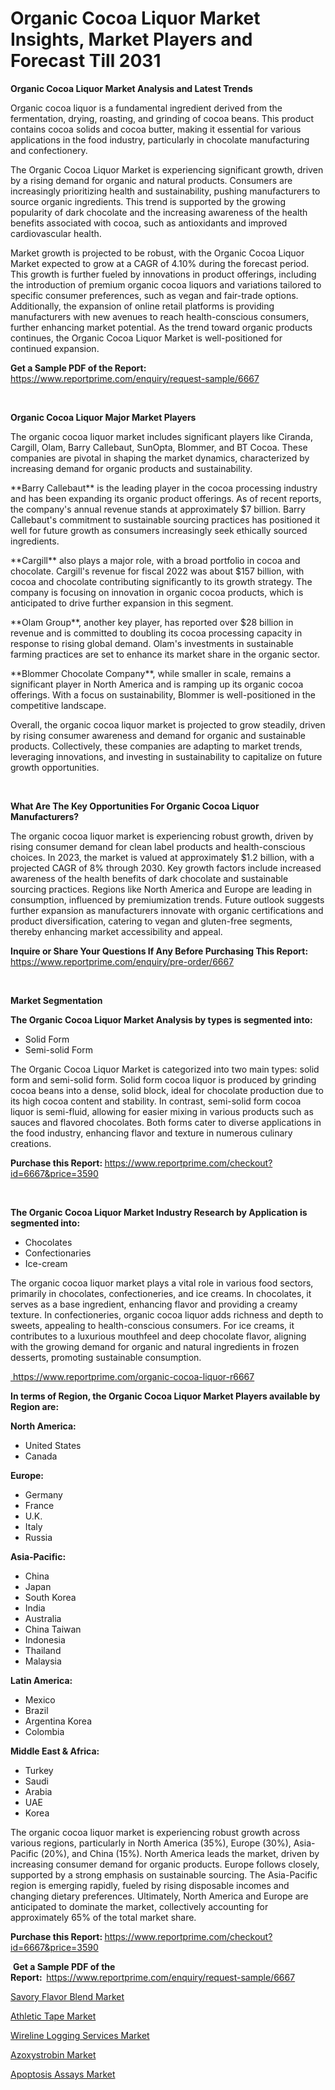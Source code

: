 <p><h1>Organic Cocoa Liquor Market Insights, Market Players and Forecast Till 2031</h1></p><p><strong>Organic Cocoa Liquor Market Analysis and Latest Trends</strong></p>
<p><p>Organic cocoa liquor is a fundamental ingredient derived from the fermentation, drying, roasting, and grinding of cocoa beans. This product contains cocoa solids and cocoa butter, making it essential for various applications in the food industry, particularly in chocolate manufacturing and confectionery.</p><p>The Organic Cocoa Liquor Market is experiencing significant growth, driven by a rising demand for organic and natural products. Consumers are increasingly prioritizing health and sustainability, pushing manufacturers to source organic ingredients. This trend is supported by the growing popularity of dark chocolate and the increasing awareness of the health benefits associated with cocoa, such as antioxidants and improved cardiovascular health.</p><p>Market growth is projected to be robust, with the Organic Cocoa Liquor Market expected to grow at a CAGR of 4.10% during the forecast period. This growth is further fueled by innovations in product offerings, including the introduction of premium organic cocoa liquors and variations tailored to specific consumer preferences, such as vegan and fair-trade options. Additionally, the expansion of online retail platforms is providing manufacturers with new avenues to reach health-conscious consumers, further enhancing market potential. As the trend toward organic products continues, the Organic Cocoa Liquor Market is well-positioned for continued expansion.</p></p>
<p><strong>Get a Sample PDF of the Report:&nbsp;</strong> <a href="https://www.reportprime.com/enquiry/request-sample/6667?utm_campaign=34&utm_medium=2&utm_source=Github&utm_content=ia&utm_term=15112024&utm_id=organic-cocoa-liquor">https://www.reportprime.com/enquiry/request-sample/6667</a></p>
<p>&nbsp;</p>
<p><strong>Organic Cocoa Liquor Major Market Players</strong></p>
<p><p>The organic cocoa liquor market includes significant players like Ciranda, Cargill, Olam, Barry Callebaut, SunOpta, Blommer, and BT Cocoa. These companies are pivotal in shaping the market dynamics, characterized by increasing demand for organic products and sustainability.</p><p>**Barry Callebaut** is the leading player in the cocoa processing industry and has been expanding its organic product offerings. As of recent reports, the company's annual revenue stands at approximately $7 billion. Barry Callebaut's commitment to sustainable sourcing practices has positioned it well for future growth as consumers increasingly seek ethically sourced ingredients.</p><p>**Cargill** also plays a major role, with a broad portfolio in cocoa and chocolate. Cargill's revenue for fiscal 2022 was about $157 billion, with cocoa and chocolate contributing significantly to its growth strategy. The company is focusing on innovation in organic cocoa products, which is anticipated to drive further expansion in this segment.</p><p>**Olam Group**, another key player, has reported over $28 billion in revenue and is committed to doubling its cocoa processing capacity in response to rising global demand. Olam's investments in sustainable farming practices are set to enhance its market share in the organic sector.</p><p>**Blommer Chocolate Company**, while smaller in scale, remains a significant player in North America and is ramping up its organic cocoa offerings. With a focus on sustainability, Blommer is well-positioned in the competitive landscape.</p><p>Overall, the organic cocoa liquor market is projected to grow steadily, driven by rising consumer awareness and demand for organic and sustainable products. Collectively, these companies are adapting to market trends, leveraging innovations, and investing in sustainability to capitalize on future growth opportunities.</p></p>
<p>&nbsp;</p>
<p><strong>What Are The Key Opportunities For Organic Cocoa Liquor Manufacturers?</strong></p>
<p><p>The organic cocoa liquor market is experiencing robust growth, driven by rising consumer demand for clean label products and health-conscious choices. In 2023, the market is valued at approximately $1.2 billion, with a projected CAGR of 8% through 2030. Key growth factors include increased awareness of the health benefits of dark chocolate and sustainable sourcing practices. Regions like North America and Europe are leading in consumption, influenced by premiumization trends. Future outlook suggests further expansion as manufacturers innovate with organic certifications and product diversification, catering to vegan and gluten-free segments, thereby enhancing market accessibility and appeal.</p></p>
<p><strong>Inquire or Share Your Questions If Any Before Purchasing This Report:</strong> <a href="https://www.reportprime.com/enquiry/pre-order/6667?utm_campaign=34&utm_medium=2&utm_source=Github&utm_content=ia&utm_term=15112024&utm_id=organic-cocoa-liquor">https://www.reportprime.com/enquiry/pre-order/6667</a></p>
<p>&nbsp;</p>
<p><strong>Market Segmentation</strong></p>
<p><strong>The Organic Cocoa Liquor Market Analysis by types is segmented into:</strong></p>
<p><ul><li>Solid Form</li><li>Semi-solid Form</li></ul></p>
<p><p>The Organic Cocoa Liquor Market is categorized into two main types: solid form and semi-solid form. Solid form cocoa liquor is produced by grinding cocoa beans into a dense, solid block, ideal for chocolate production due to its high cocoa content and stability. In contrast, semi-solid form cocoa liquor is semi-fluid, allowing for easier mixing in various products such as sauces and flavored chocolates. Both forms cater to diverse applications in the food industry, enhancing flavor and texture in numerous culinary creations.</p></p>
<p><strong>Purchase this Report:&nbsp;</strong><a href="https://www.reportprime.com/checkout?id=6667&price=3590&utm_campaign=34&utm_medium=2&utm_source=Github&utm_content=ia&utm_term=15112024&utm_id=organic-cocoa-liquor">https://www.reportprime.com/checkout?id=6667&price=3590</a></p>
<p>&nbsp;</p>
<p><strong>The Organic Cocoa Liquor Market Industry Research by Application is segmented into:</strong></p>
<p><ul><li>Chocolates</li><li>Confectionaries</li><li>Ice-cream</li></ul></p>
<p><p>The organic cocoa liquor market plays a vital role in various food sectors, primarily in chocolates, confectioneries, and ice creams. In chocolates, it serves as a base ingredient, enhancing flavor and providing a creamy texture. In confectioneries, organic cocoa liquor adds richness and depth to sweets, appealing to health-conscious consumers. For ice creams, it contributes to a luxurious mouthfeel and deep chocolate flavor, aligning with the growing demand for organic and natural ingredients in frozen desserts, promoting sustainable consumption.</p></p>
<p><a href="https://www.reportprime.com/organic-cocoa-liquor-r6667?utm_campaign=34&utm_medium=2&utm_source=Github&utm_content=ia&utm_term=15112024&utm_id=organic-cocoa-liquor">&nbsp;https://www.reportprime.com/organic-cocoa-liquor-r6667</a></p>
<p><strong>In terms of Region, the Organic Cocoa Liquor Market Players available by Region are:</strong></p>
<p>
    <p> <strong> North America: </strong>
        <ul>
            <li>United States</li>
            <li>Canada</li>
        </ul>
        </p> 
    <p> <strong> Europe: </strong>
        <ul>
            <li>Germany</li>
            <li>France</li>
            <li>U.K.</li>
            <li>Italy</li>
            <li>Russia</li>
        </ul>
        </p> 
    <p> <strong> Asia-Pacific: </strong>
        <ul>
            <li>China</li>
            <li>Japan</li>
            <li>South Korea</li>
            <li>India</li>
            <li>Australia</li>
            <li>China Taiwan</li>
            <li>Indonesia</li>
            <li>Thailand</li>
            <li>Malaysia</li>
        </ul>
        </p> 
    <p> <strong> Latin America: </strong>
        <ul>
            <li>Mexico</li>
            <li>Brazil</li>
            <li>Argentina Korea</li>
            <li>Colombia</li>
        </ul>
        </p> 
    <p> <strong> Middle East & Africa: </strong>
        <ul>
            <li>Turkey</li>
            <li>Saudi</li>
            <li>Arabia</li>
            <li>UAE</li>
            <li>Korea</li>
        </ul>
    </p>
    </p>
<p><p>The organic cocoa liquor market is experiencing robust growth across various regions, particularly in North America (35%), Europe (30%), Asia-Pacific (20%), and China (15%). North America leads the market, driven by increasing consumer demand for organic products. Europe follows closely, supported by a strong emphasis on sustainable sourcing. The Asia-Pacific region is emerging rapidly, fueled by rising disposable incomes and changing dietary preferences. Ultimately, North America and Europe are anticipated to dominate the market, collectively accounting for approximately 65% of the total market share.</p></p>
<p><strong>Purchase this Report: </strong><a href="https://www.reportprime.com/checkout?id=6667&price=3590&utm_campaign=34&utm_medium=2&utm_source=Github&utm_content=ia&utm_term=15112024&utm_id=organic-cocoa-liquor">https://www.reportprime.com/checkout?id=6667&price=3590</a></p>
<p>&nbsp;<strong>Get a Sample PDF of the Report:&nbsp;&nbsp;</strong><a href="https://www.reportprime.com/enquiry/request-sample/6667?utm_campaign=34&utm_medium=2&utm_source=Github&utm_content=ia&utm_term=15112024&utm_id=organic-cocoa-liquor">https://www.reportprime.com/enquiry/request-sample/6667</a></p>
<p><strong></strong></p>
<p><p><a href="https://github.com/AshikRahman991/Market-Research-Report-List-1/blob/main/savory-flavor-blend-market.md?utm_campaign=34&utm_medium=2&utm_source=Github&utm_content=ia&utm_term=15112024&utm_id=organic-cocoa-liquor">Savory Flavor Blend Market</a></p><p><a href="https://www.linkedin.com/pulse/insights-athletic-tape-market-size-which-expanding-98-cagr-from-w8ttc?utm_campaign=34&utm_medium=2&utm_source=Github&utm_content=ia&utm_term=15112024&utm_id=organic-cocoa-liquor">Athletic Tape Market</a></p><p><a href="https://issuu.com/reportprime-2/docs/wireline-logging-services-market-si_98cc0c02406aee?utm_campaign=34&utm_medium=2&utm_source=Github&utm_content=ia&utm_term=15112024&utm_id=organic-cocoa-liquor">Wireline Logging Services Market</a></p><p><a href="https://www.linkedin.com/pulse/azoxystrobin-market-global-analysis-trends-forecasts-2024-2031-zuq5c?utm_campaign=34&utm_medium=2&utm_source=Github&utm_content=ia&utm_term=15112024&utm_id=organic-cocoa-liquor">Azoxystrobin Market</a></p><p><a href="https://issuu.com/reportprime-2/docs/apoptosis-assays-market-size-2030.p_184ce46ff5d456?utm_campaign=34&utm_medium=2&utm_source=Github&utm_content=ia&utm_term=15112024&utm_id=organic-cocoa-liquor">Apoptosis Assays Market</a></p></p>